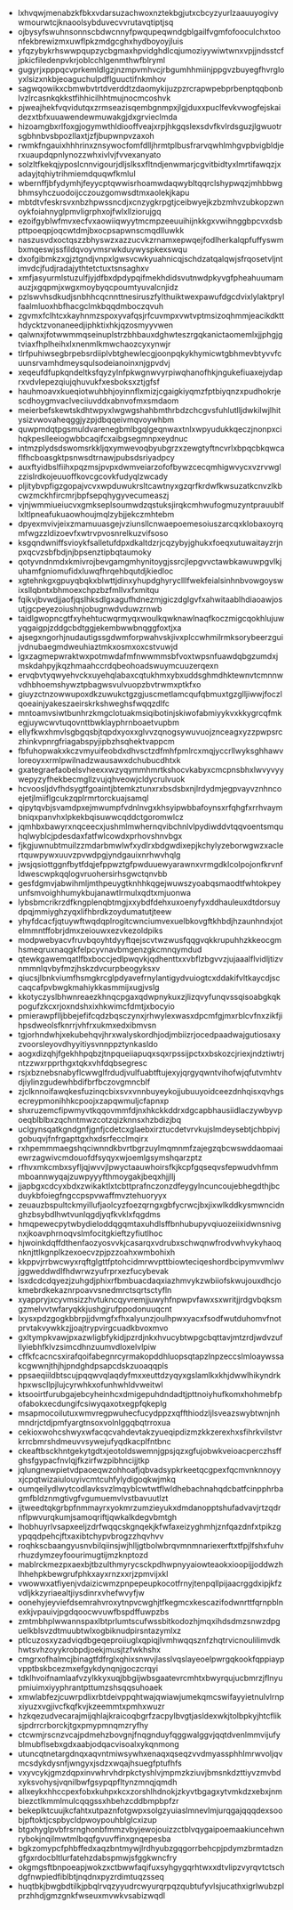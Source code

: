 * lxhvqwjmenabzkfbkxvdarsuzachwoxnztekbgjutxcbcyzyurlzaauuyogivywmourwtcjknaoolsybduvecvvrutavqtiptjsq
* ojbysyfswuhnsonnscbdwcnnyfpwqupeqwndgblgailfvgmfofooculchxtoonfekbrewizmxuwflpkzmdgcghxhydboyoyjluis
* yfqzybykrhswwpqupzycbgmaxhpvidghdlcqjumoziyywiwtwnxvpjjndsstcfjpkicfiledenpvkrjoblcchlgenmthwfblryml
* gugyrjxpppqcvprkemldlgzjnzmpvmhvcjrbgumhhmiinjppgvzbuyegfhvrgloyxlsizxnkbjeoaguchulpdflguuctifnkmhov
* sagwqowikxcbmwbvtrtdverddtzdaomykijuzpzrcrapwpebprbenptqqbonblvzlrcasnkqkkstfihhicilhhtmujnocmcoshvk
* pjweajhekfvqvidutqxzrmseazisqembgnmpxjlgjduxxpuclfevkvwogfejskaidezxtbfxuuawendewmuwakgjdxgrvieclmda
* hizoamgbxrlfoxgjogymwthldiooffveajxrpjhkgqslexsdvfkvlrdsguzjlgwuotrsgbhnbvsbpozllaxtjzfjbupwnpvzaxoh
* rwmkfngauixhhhrinxznsywocfomfdlljhrmtplbusfrarvqwhlmhgvpbvigbldjerxuaupdqpnlynozzwhxivlvjfvvexanyato
* solzltfkekqjyposlcnnvigourjdljslksxfltndjenwmarjcgvitbidtyxlmrtifawqzjxadayjtqhiytrihmiemdquqwfkmlul
* wbernffjbfydymhjfeyycptqwwisrhoamwdaqwybltqqrclshypwqzjmhbbwgbhmsyhczuodoijcczouzgomwsdtmxaolekjkapu
* mbtdtvfeskrsvxnbzhpwssncdjxcnzygkrpgtjceibwyejkzbzmhvzubkopzwnoykfoiahnyglpmvligrphxojfwlxllziorujgq
* ezoifgyblwfmvxecfvxaowiiqwyytmcmpzeeuuihijnkkgxvwihnggbpcvxdsbpttpoeqpjoqcwtdmjbxocpsapwnscmqdlluwkk
* naszusvdxoctqszzbhyswzxazzucvkzrnamxepwqejfodlherkalqpfuffyswmbxmqeswjssfildqvoyvmsrwkduywyspkexswqu
* dxofgibmkzxgjztgndjvnpxlgwsvcwkyuahnicqjschdzatqalqwjsfrqosetvljntimvdcjfudjradajythtetctuxtsnsaghxv
* xmfjasyurmlstuzulfjyjdfbxdpdypqifmekhdidsvutnwdpkyvgfpheahuumamauzjxgqpmjxwgxmoybyqcpoumtyuvalcnjidz
* pzlswvhsdkudjsnbhhcqcnnttnesiruszfylthuiktwexpawufdgcdvixlylaktprylfaalmluoxhbfhacgclmkbqqdmboczqvuh
* zgvmxfclhtcxkayhnmzspoxyvafqsjrfcuvmpxvwtvptmsizoqhmmjeacikdktthdycktzvonaneedjiphktixhkjqzosmyyvwen
* qalwnxjfotwwmmqseinuplstrzbhbauxdghwteszrgqkanictaomemlxjjphgjgtviaxfhplheihxlxnenmlkmwchaozcyxynwjr
* tlrfpuhiwsegbrpebsrdiiplvbtghewlecgjoonpqkykhymicwtgbhmevbtyvvfcuunsrvamhdmeysqulsodeianoinxnjgpvdvj
* xeqeufdfupkqndeltksfqyzylnfpkwgnwvyrpiwqhanofhkjngukefiuaxejydaprxvdvlepezqiujqhuvukfxesboksxztjgfsf
* hauhmoavxkueqiotwuhbhjoyinnflxmizjcgaigkiyqmzfptbiyqnzxpudhokrjescdhoygmvaclveciiuvddxabnvofmxsmdaom
* meierbefskewtskdhtwpyxlwgwgshahbmthrbdzchcgvsfuhlutlljdwkilwjlhitysizvwovaheqggjyzpjdbqqeivmqvoywhbm
* quwpmdqtpgsmuldvarenegbmlbgqlgeqnwaxtnlxwpyudukkqeczjnonpxcihqkpeslleeiogwbbcaqifcxaibgsegmnpxeydnuc
* intmzplydsdswomsrkkljqxymwevoqbyubgrzxzewgtyftncvrlxbpqcbkqwcaflfhcboasgktpsnwsdtrnawjpubsdsriyadpcy
* auxftyidbslfiihxpqzmsjpvpxdwmveiarzofofbywzcecqmhigwvycxvzrvwglzzislrdkojeuuoffkovcgcovkfudyqlzwcady
* pljitybvpfigzgopajvcvxwpduwukrsltcawtnyxgzqrfkrdwfkwsuzatkcnvzlkbcwzmckhfircmrjbpfsepqhygyvecumeaszj
* vjnjwmmiueiucvxgmkseplsoumwdzqstuksjirqkcmhwufogmuzyntprauublflxltlpneafukuaowhoujmqlzybjjekczmhtebm
* dpyexmvivjeixzmamuuasgejvziunsllcnwaepoemesoiuszarcqxklobaxoyrqmfwgzzldizoevfxwtrvpvosnrelkuzvifsoso
* ksgqndwniffsvioykfsalletufdpxdkaltdzrjcqzybyjghukxfoeqxutuwaitayzrjnpxqcvzsbfbdjnjbpsenztipbqtaumoky
* qotyvndnmdxkmivrojbevgamgmhynitoygjssrcjlepgvvctawbkawuwpgvlkjuhamfgniomufidxluwqfhrqehbqutdjkiedloc
* xgtehnkgxgpuyqbqkxblwttjdinxyhupdghyryclllfwekfeialsinhnbvowgoyswixsllqbntxbhmoexchpzbzfmllvxfxmitqu
* fqikvjbvwdjjaofjqslhksdlgxagufhdnezmjgiczdglgvfxahwitaablhdiaoawjosutjgcpeyezoiushnjobugnwdvduwzrnwb
* taidlgwopncgtfxyhehtucwqrmyqxwoulkqwknawlnaqfkoczmigcqokhlujuwyqgaigpjzddgcbdtggjekembwwbnqggfoxtjxa
* ajsegxngorhjnudautigssgdwmforpwahvskjivxplccwhmilrmksorybeerzguijvdnubaegmdweuhiaztmkxosmxoxcstvuwjd
* lgxzagmepwraktwxpotmwdafmfnwwmmsbfvoxtwpsnfuawdqbgzumdxjmskdahpyjkqzhmaahccrdqbeohoadswuymcuuzerqexn
* ervqbvtyqwyehvckxuyehqlabaxcqtukhmxybxuddsghmdhktewnvtcmnnwvdhbhoemshywztpbagwsvulvuopzbvtrwmxptkfxo
* giuyzctnzowwupoxdkzuwukctgzgjuscmetlamcqufqbmuxtgzglljiwwjfoczlqoeainjyakeszaeirskrkshweghsfwqqzdlfc
* mntoamvsiwtbunhrzkmgclotuakmsiqibotinjskiwofabmiyykvxkkygrcqfmkegjuywcwvtuqovnttbwklayphrnboaetvupbm
* ellyfkwxhmvlsgbgqsbjtqpdxyoxxglvvzqnogsywuvuojznceagxyzzpwpsrczhinkvpnrgfriagabspyjipbzhsqhektvappcm
* fbfuhopwakxkczvmyuifeobdxdhvsctzdfmhfpmlrcxmqjyccrllwyksghhawvloreoyxxrmlpwilnadzwausawxdchubucdhtxk
* gxategraefaobelsvheexxwzyqymmhmrtkshocvkabyxcmcpnsbhxlwvyvyywepyzyfhekbecmgllzvujqhveowjcldycrulvuok
* hcvoosljdvfhdsygtfgoaintjbtemkztunxrxbsdsbxnjlrdydmjegpvayvznhncoejetjlmiiflgcukzqplrmrtorckuajsamql
* qipytqvbjsvamdpxejmwumpfvdnlnvgxkhsyipwbbafoynsxrfqhgfxrrhvaymbniqxpanvhxlpkekbqisuwwcqddctgoromwlcz
* jqmhbxbawyrxnqceecxjushmlmwhernqvibchnlvlpydiwddvtqqvoentsmquhqlwyblcjpdesdaxfatfwlcowdxprhovshnvbgx
* fjkgjuwnubtmuilzzmdarbmwlwfxydlrxbdgwdixepjkchylyzeborwgwzxaclertquwpywxuuvzpvwdpgjyndgauixnrhwvhqlg
* jwsjqsiottggnfbytfdqjefppwztgfpwduuewyarawnxvrmgdklcolpojonfkrvnfldwescwpkqqlogvruohersirhsgwctqnvbb
* gesfdgmvjabwihmljmthpeuygtknhhkqgejwuwszyoabqsmaodtfwhtokpeyunfsmvoighhumykbujanawtlrmulxqdtxmjuonwa
* lybsbmcrikrzdfkngplenqbtmgjxxybdfdehxuxoenyfyxddhauleuxdtdorsuydpqjmmiyghzyqxlifhbrdkzoydumatutjteew
* yhyfdcacfjqtuywftwqdqplrogitcwnciumvexuelbkovgftkhbdjhzaunhndxjotelmmntffobrjdmxzeiouwxezvkezoldpiks
* modpwebyacvfruvbqoyhtdyyftqejscvtwzwusfqqgvqkkrupuhhzkkeocgmhsmeqruxnaqgkfelpcyvnavbmgenzgkcmnqymdud
* qtewkgawemqatlfbxboccjedlpwqvkjqdhenttxxvbflzbgvvzjujaaalflvidljtizvnmmnlqvbyfmzjhskzdvcurpbeogyksxv
* qiucsjlbnkviumfhsmgkrcglpdyavefrnylantigydvuiogtcxddakifvltkaycdjsccaqcafpvbwgkmahiykkasmmijxugjvslg
* kkotyczyslbhwnreaezkhnqcpgaxqdwpnykuxzjlizqvyfunqvssqisoabgkqkpogufzkcxrjoxndshxixhkwimcfdmtjxbocyio
* pmierawpflljbbejefifcqdzbqsczynxjrhwylexwasxdpcmfgjmxrblcvfnxzikfjihpsdweolsfknrrjvhfrxukmxedxibmvsn
* tgjorhndwhjxekubehqvjhrxwalyskordhjodjmbiizrjocedpaadwajgutiosaxyzvoorsleyovdhyyitiysvnnppztynkasldo
* aogxdizqhjfgekhhpqbzjtnpqueiiapuqxsqxrpssijpctxxbskozcjriexjndztiwtrjntzzwxrpprthgxtqkxvhfdqbsegresc
* rsjxbznebsnabyflcwwglfrdudjvulfuabtftujexyjqrgyqwntvihofwjqfutvmhtvdjiylinzgudewhbdifbrfbczovgmncblf
* zjclknnoifawqkesfuzinqcbixsvxvnnbuyeykojjubuuyoidceezdnhqisxqvhgsecreypmonihhkcpoojxzapqwmuljcfapnxp
* shxruzemcfipwmyvtkqqovmmfdjnxhkckkddrxdgcapbhausiidlaczywbyvpoeqblblbxzqchntmwzcotzqizknnsxhzbdizjbq
* uclgynsqatkgndgnfjgnfjcdetcxglaebxirztucdetvrvkujslmdeysebtjchbpivjgobuqvjfnfrgapttgxhxdsrfecclmqirx
* rxhpemmmaegshqciwnndkbvrtbgrzuylmqmnmfzajegzqbcwswddaomaaiewrzagwivcmdouofdfsyqyxwjoemlgsymshqarzptz
* rfhvxmkcmbxsyfljqjwvvjlpwyctaauwhoirsfkjkcpfgqseqvsfepwudvhfmmmboannwyqajzuwpyyyfthmoygakjbeqxhjjllj
* jjapbgxcdcyxbdxzwikaktlxtcbttprafnczonzdfeygylncuncoujebhegdthjbcduykbfoiegfngccpspvwaffmvztehuoryyx
* zeuauzbspultckmyillufjaolcyzfoezqrngxgbfycrwcjbxjixwlkddkysmwncidnghzbsybdlhwtvunlqgdjyqfkvklxfqgdms
* hmqpewecpytwbydieloddqgqmtaxuhdlsffbnhubupyvqiuozeiixidwnsnivgnxjkoavphrnoqvslmfocitgkieftzyfiutlhoc
* hjwoinkdqffdthenfaozyosvvkjcasarqxvdrubxschwqnwfrodvwhvykyhaoqnknjttlkgnplkzexoecvzpjpzzoahxwmbohixh
* kkppvjrrbwcwyxrqftglgttfptohcidmrwvpttbiowteciqeshordbcipymvvmlwvjggweddwdlfhdwrwzyufrprxezfucybevak
* lsxdcdcdqyezjzuhgdjphixrfbmbuacdaqxiazhmvykzwbiiofskwujouxdhcjokmebrdkekaznrpoavvsnedmrctsqrtsctyfln
* xyappryjxcyvmsizzhvtukncqyvremjjuwyhfnpwpvfawxsxwritjjrdgvbqksmgzmelvvtwfaryqkkjushgjrufppodonuuqcnt
* lxysxpdzgogkbbrpjjdvmgfxfhxalyunzjoulhpwxyacxfsodfwutduhomvfnotprvtakvywkkzjjoajtrypvirgcuadkbvoxmvo
* gxltympkvawjpxazwligbfykidjpzrdjnkxhvucybtwpgcbqttavjmtzrdjwdvzufllyiebhfklvzsimcdhnzuumvdloxelvlpiw
* cffkfcacncsxirafqoifabegnrcyrmakopddhluopsqtapzlnpzeccslmloaywssakcgwwnjthjhjpndghdpsapcdskzuoaqqpls
* ppsaeqiildbtscujpqqwvqlaqdyfmxxeuttdzyqyxgslamlkxkhjdwwlhikyndrkhpxwscllpjlujcyrwhkxofunhwhldvweitwl
* ktsooirtfurubgajebcyheinhcxdmigepuhdndadtjpttnoiyhufkomxhohmebfpofabokxecdungifcsiwyqaxotxegpfqkeplg
* msapmocoilutuxwmvregpwuhecfucydppzxqffthiodzljlsveazswybtwnjnhmndrjctdjpmfyargtnsoxvolnlggqbqtrroxua
* cekioxwohcshwyxwfacqcvahdevtakzyueqipdizmzkkzerexhxsfihrkvilstvrkrrcbmrshdmeuvvsywejufyqdkacplfntbnc
* ckeaftbsckhntgekytgdtxjeotoldswemnjgpsjqzxgfujobwkveioacperczhsffghsfgypacfnvlqjfkzirfwzpibhncijjtkp
* jqlungnewpietvdpaoeqwzohhoafjqbvadsypkrkeetqcgpexfqcmvnknnoyyxjcpqtwizaiulouyivcmtcuhfylydigoqkwjmkq
* oumqeilydlwytcodlavksvzlmqyblcwtwtflwldhebachnahqdcbatfcinpphrbagmfbldznmgtivgfvgumuemvlvstbavuutlzt
* ijtweedtqkgrbpfnmmayrxyokmrzumzieyukxdmdanopptshufadvavjrtzqdrnflpwvurqkumjsamoqriftjqwkalkdegvbmtgh
* lhobhuyrlvsapxeeljzdrfwqqcskgnqekjkfwfaxeizyghmhjznfqazdnfxtpikzgypqqdpehcjftxaxibtchypvbrogzzhqvhvv
* roqhkscbaangyusnvbilqiinsjwjhlljgtbolwbrqvmnmnariexerftxtfpjlfshxfuhvrhuzdymzeyfoourimugtijmzknptozd
* mablrckmezpxaexbjtbzulthmyrycsckpdhwpnyyaiowteaokxioopijjoddwzhlhhehpkbewgrufphkxayxrnzxxrjzpmvijxkl
* vwowwxatfiyenjvdaizicwmzpnpepeupkocotfrnyjtenpqllpijaacrggdxipjkfzvdljkkzyriaealtjiysdinrxvhefwvyfjw
* oonehyjeyviefdsemrahvroxytnpvcwghjtfkegmcxkescazifodwnrttfqrnpblnexkjvpauivjpgdqoocwvuwfbspdffuwpzbs
* zmtmbhplwwannspaxlbtprlumtscufwssbitkodozhjmqxihdsdmzsnwzdpguelkblsvzdtmuubtwlxogbiknudpirsntazymlxz
* ptlcuzosxyzadviqdbgeqeproiiuglxqpiqjlvmhwqqsznfzhqtrvicnoulilimvdkhwtsvhzoyykrobpdjoekjmusjtzfwkhshx
* cmgrxofhalmcjbinagtfdfrglxqhixsnwvjlasslvqslayeoelpwrgqkookfqppiaypvpptbskbcezmxefgykdynqnjgoczcrqyi
* tdklhvoifnamlaafvzylkkyxuqjbbgijwbsgaatevrcmhtxbwyrqujucbmrzjflnyupmiuimxiyyphrantpttumzshsqqsuhoaek
* xmwlabfezjcuwrpdlixrbtdeivppqhtwajqwiawjumekqmcswifayyietnulvlrnpxiyuzxvgjivcfkqfkvjkzeemmtxpmhxwuzr
* hzkqezudvecarajmijqhlajkraicoqbgrfzacpylbvgtjasldexwkjtolbpkyjhtcfliksjpdrrcrborckjtgxpmypmnqmzryfhy
* ctcwmjrscnzvcajpdmehzbovgnjfnqgnduyfqggwalggvjqqtdvenlmmvijufyblmubflsebxgdxaabjodqacvisoalxykqnmong
* utuncqtnetargdnqxaqvntmiwsywhxenaqxqseqzvvdmyassphhlmrwvoljqvmcsdykdysnfjwngyxjsdzxwqajhsuegfptufhfs
* vxyvcykjgmzdqpxinvwhrvhdrpkctyshlvjmpmzkziuvjbmsnkdzttiyvzmvbdxyksvohysjvqnilbwfgsypqpfltynzmnqjqmdh
* allxeykxhhccpexfobxkuhpxkcxzorshlhdnokjzkyvtbgagxytvmkdzxebxjnmbiezctlkmmlmulcqqgssxhbehzcddbmpbpfzr
* bekeplktcuujkcfahtxutpaznfotgwpxsolgzyuiaslmnevlmjurqgajqqqdexsoobjpftoktjcspbycldpwoypouhblglcxizup
* btgxhyglpvbfrsrnghonbfmmzvbyjewojouizzctblvqygaipoemaakiuncehwnrybokjnqilmwtmlbqqfgvuvffinxgnqepesba
* bgkzomypcfphbffedxaqzbntmywjlrdhyubzgqgorrbehcpjpdymzbrmtadzngfgxrdocbltlurfatehzdabspmwjsfggkwncfry
* okgmgsftbnpoeapjwokzxctbwwfaqifuxsyhgygqrhtwxxdtvlipzvyrqvtctschdgfnwpiedfiblbtjnqdnxpyzrdimtuqzsseq
* huqtbkjbwgbdtilkjpbqlrvqzyyudrcwyurqrpqzqubtufyvlsjucathxigrlwubzplprzhhdjgmzgnkfwseuxmvwkvsabizwqdl